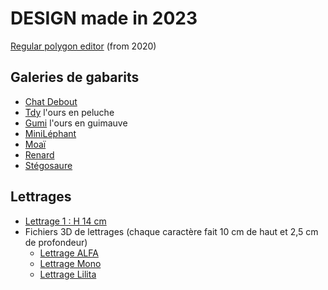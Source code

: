 # DESIGN made in 2023
[Regular polygon editor](https://openjscad.xyz#https://raw.githubusercontent.com/gilboonet/designs/master/2023/RegularPolygons.js) (from 2020)

## Galeries de gabarits
- [Chat Debout](https://github.com/gilboonet/designs/blob/master/2023/chat_debout/README.md)
- [Tdy](https://github.com/gilboonet/designs/blob/master/2023/tdy/README.md) l'ours en peluche
- [Gumi](https://github.com/gilboonet/designs/blob/master/2023/gumi/README.md) l'ours en guimauve
- [MiniLéphant](https://github.com/gilboonet/designs/blob/master/2023/mini_lephant/README.md)
- [Moaï](https://github.com/gilboonet/designs/blob/master/2023/moai/README.md)
- [Renard](https://github.com/gilboonet/designs/blob/master/2023/renard/README.md)
- [Stégosaure](https://github.com/gilboonet/designs/blob/master/2023/stegosaure/README.md)

## Lettrages
- [Lettrage 1 : H 14 cm](https://raw.githubusercontent.com/gilboonet/designs/master/2023/lettres_et_chiffres.pdf)
- Fichiers 3D de lettrages (chaque caractère fait 10 cm de haut et 2,5 cm de profondeur)
  - [Lettrage ALFA](https://github.com/gilboonet/designs/tree/master/2023/LETTRAGES/ALFA)
  - [Lettrage Mono](https://github.com/gilboonet/designs/tree/master/2023/LETTRAGES/Mono)
  - [Lettrage Lilita](https://github.com/gilboonet/designs/tree/master/2023/LETTRAGES/Lilita)
